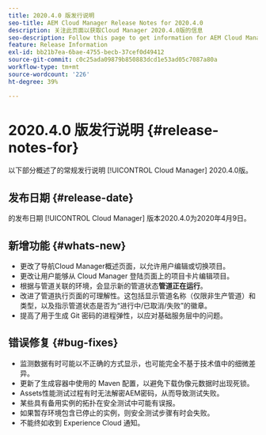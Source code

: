 ```yaml
---
title: 2020.4.0 版发行说明
seo-title: AEM Cloud Manager Release Notes for 2020.4.0
description: 关注此页面以获取Cloud Manager 2020.4.0版的信息
seo-description: Follow this page to get information for AEM Cloud Manager Release 2020.4.0
feature: Release Information
exl-id: bb21b7ea-6bae-4755-becb-37cef0d49412
source-git-commit: c0c25ada09879b850883dcd1e53ad05c7087a80a
workflow-type: tm+mt
source-wordcount: '226'
ht-degree: 39%

---
```


# 2020.4.0 版发行说明 {#release-notes-for}

以下部分概述了的常规发行说明 [!UICONTROL Cloud Manager] 2020.4.0版。

## 发布日期 {#release-date}

的发布日期 [!UICONTROL Cloud Manager] 版本2020.4.0为2020年4月9日。

## 新增功能 {#whats-new}

* 更改了导航Cloud Manager概述页面，以允许用户编辑或切换项目。
* 更改让用户能够从 Cloud Manager 登陆页面上的项目卡片编辑项目。
* 根据与管道关联的环境，会显示新的管道状态&#x200B;**管道正在运行**。
* 改进了管道执行页面的可理解性。这包括显示管道名称（仅限非生产管道）和类型，以及指示管道状态是否为“进行中/已取消/失败”的徽章。
* 提高了用于生成 Git 密码的进程弹性，以应对基础服务层中的问题。

## 错误修复 {#bug-fixes}

* 监测数据有时可能以不正确的方式显示，也可能完全不基于技术值中的细微差异。
* 更新了生成容器中使用的 Maven 配置，以避免下载伪像元数据时出现死锁。
* Assets性能测试过程有时无法解密AEM密码，从而导致测试失败。
* 某些具有备用实例的拓扑在安全测试中可能有误报。
* 如果暂存环境包含已停止的实例，则安全测试步骤有时会失败。
* 不能终如收到 Experience Cloud 通知。
